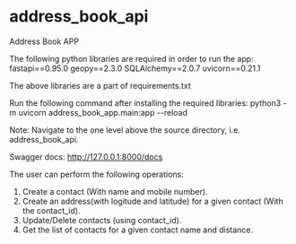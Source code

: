 # address_book_api

Address Book APP

The following python libraries are required in order to run the app:
fastapi==0.95.0
geopy==2.3.0
SQLAlchemy==2.0.7
uvicorn==0.21.1

The above libraries are a part of requirements.txt

Run the following command after installing the required libraries:
python3 -m uvicorn address_book_app.main:app --reload

Note: Navigate to the one level above the source directory, i.e. address_book_api.

Swagger docs: http://127.0.0.1:8000/docs

The user can perform the following operations:
1. Create a contact (With name and mobile number).
2. Create an address(with logitude and latitude) for a given contact (With the contact_id).
3. Update/Delete contacts (using contact_id).
4. Get the list of contacts for a given contact name and distance.
